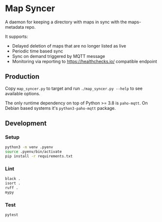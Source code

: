 Map Syncer
==========

A daemon for keeping a directory with maps in sync with the maps-metadata repo.

It supports:

- Delayed deletion of maps that are no longer listed as live
- Periodic time based sync
- Sync on demand triggered by MQTT message
- Monitoring via reporting to https://healthchecks.io/ compatible endpoint

Production
----------

Copy `map_syncer.py` to target and run `./map_syncer.py --help` to see
available options.

The only runtime dependency on top of Python >= 3.8 is `paho-mqtt`. On Debian
based systems it's `python3-paho-mqtt` package.

Development
-----------

### Setup

```sh
python3 -m venv .pyenv
source .pyenv/bin/activate
pip install -r requirements.txt
```

### Lint

```sh
black .
isort .
ruff .
mypy
```

### Test

```sh
pytest
```
